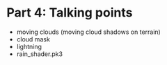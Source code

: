 Part 4: Talking points
=========

* moving clouds (moving cloud shadows on terrain)
* cloud mask
* lightning
* rain_shader.pk3
